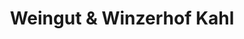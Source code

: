 ---
title: "Weingut & Winzerhof Kahl"
url: /hochheim-am-main/weingut-und-winzerhof-kahl/
shop: Wein
---
